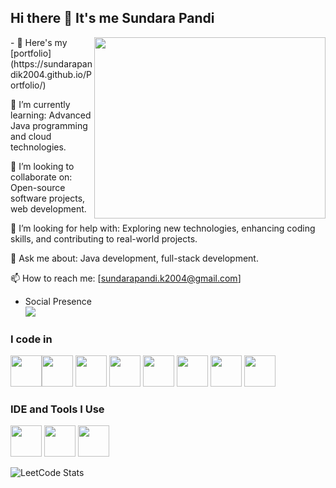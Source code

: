 ## Hi there 👋 It's me Sundara Pandi

<img align="right" width="370" height="290" src="https://media0.giphy.com/media/v1.Y2lkPTc5MGI3NjExanVvdXptazl5OWltN3U4cWlsbDJtYjhxMHhiNzJhYmxycWxmZHRocCZlcD12MV9pbnRlcm5hbF9naWZfYnlfaWQmY3Q9Zw/qgQUggAC3Pfv687qPC/giphy.gif">
- 🔭 Here's my [portfolio](https://sundarapandik2004.github.io/Portfolio/)                                                 

🌱 I’m currently learning: Advanced Java programming and cloud technologies.

👯 I’m looking to collaborate on: Open-source software projects, web development.

🤔 I’m looking for help with: Exploring new technologies, enhancing coding skills, and contributing to real-world projects.

💬 Ask me about: Java development, full-stack development.

📫 How to reach me: [sundarapandi.k2004@gmail.com]

- Social Presence
 <br /> [<img src="https://img.shields.io/badge/LinkedIn-0077B5?style=for-the-badge&logo=linkedin&logoColor=white" />](https://www.linkedin.com/in/sundara-pandi-k/) 


### I code in
<img height="50" width="50" src="https://img.icons8.com/color/48/000000/java-coffee-cup-logo.png" /><img height="50" width="50" src="https://img.icons8.com/color/48/000000/c-programming.png" />  <img height="50" width="50" src="https://img.icons8.com/color/48/000000/html-5.png" /> <img height="50" width="50" src="https://img.icons8.com/color/48/000000/css3.png" /> 
<img height="50" width="50" src="https://img.icons8.com/color/48/000000/javascript.png"/> <img height="50" width="50" src="https://img.icons8.com/color/48/000000/mysql-logo.png"/> <img height="50" width="50" src="https://img.icons8.com/color/48/000000/mongodb.png"/> <img height="50" width="50" src="https://img.icons8.com/color/48/000000/nodejs.png"/>  

### IDE and Tools I Use
<img height="50" width="50" src="https://img.icons8.com/color/48/000000/visual-studio-code-2019.png"/>  <img height="50" width="50" src="https://img.icons8.com/color/50/000000/git.png"/>  <img height="50" src="https://img.icons8.com/officel/480/null/java-eclipse.png"/>   


![LeetCode Stats](https://leetcard.jacoblin.cool/Sundarapandik?theme=dark&font=PT%20Sans%20Narrow)

